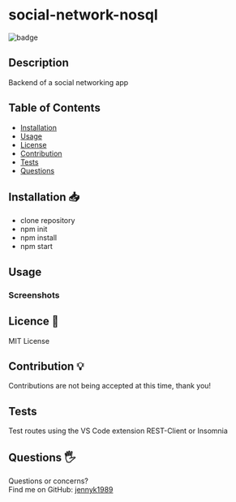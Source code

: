 # social-network-nosql
![badge](https://img.shields.io/badge/License-MIT-blue)
## Description
Backend of a social networking app
## Table of Contents 
* [Installation](#Installation)
* [Usage](#Usage)
* [License](#License)
* [Contribution](#Contribution)
* [Tests](#Tests)
* [Questions](#Questions)
## Installation 📥
* clone repository
* npm init
* npm install
* npm start
## Usage
### Screenshots

## Licence 📃
MIT License
## Contribution 💡
Contributions are not being accepted at this time, thank you!
## Tests
Test routes using the VS Code extension REST-Client or Insomnia
## Questions 🖐️
Questions or concerns? </br>
Find me on GitHub: [jennyk1989](https://github.com/jennyk1989)

